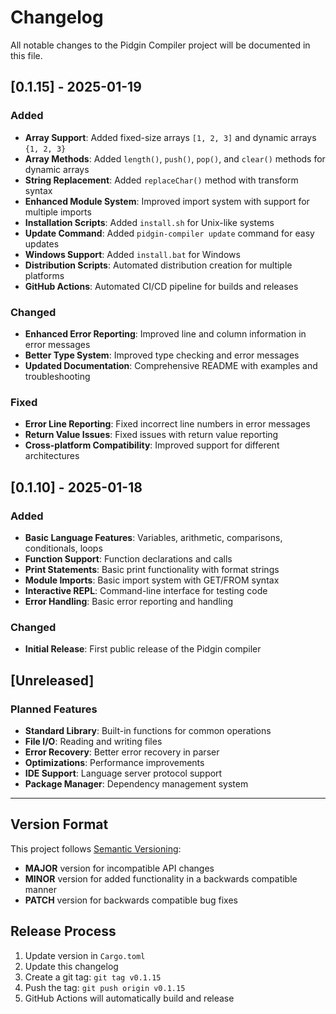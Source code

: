 # Changelog

All notable changes to the Pidgin Compiler project will be documented in this file.

## [0.1.15] - 2025-01-19

### Added
- **Array Support**: Added fixed-size arrays `[1, 2, 3]` and dynamic arrays `{1, 2, 3}`
- **Array Methods**: Added `length()`, `push()`, `pop()`, and `clear()` methods for dynamic arrays
- **String Replacement**: Added `replaceChar()` method with transform syntax
- **Enhanced Module System**: Improved import system with support for multiple imports
- **Installation Scripts**: Added `install.sh` for Unix-like systems
- **Update Command**: Added `pidgin-compiler update` command for easy updates
- **Windows Support**: Added `install.bat` for Windows
- **Distribution Scripts**: Automated distribution creation for multiple platforms
- **GitHub Actions**: Automated CI/CD pipeline for builds and releases

### Changed
- **Enhanced Error Reporting**: Improved line and column information in error messages
- **Better Type System**: Improved type checking and error messages
- **Updated Documentation**: Comprehensive README with examples and troubleshooting

### Fixed
- **Error Line Reporting**: Fixed incorrect line numbers in error messages
- **Return Value Issues**: Fixed issues with return value reporting
- **Cross-platform Compatibility**: Improved support for different architectures

## [0.1.10] - 2025-01-18

### Added
- **Basic Language Features**: Variables, arithmetic, comparisons, conditionals, loops
- **Function Support**: Function declarations and calls
- **Print Statements**: Basic print functionality with format strings
- **Module Imports**: Basic import system with GET/FROM syntax
- **Interactive REPL**: Command-line interface for testing code
- **Error Handling**: Basic error reporting and handling

### Changed
- **Initial Release**: First public release of the Pidgin compiler

## [Unreleased]

### Planned Features
- **Standard Library**: Built-in functions for common operations
- **File I/O**: Reading and writing files
- **Error Recovery**: Better error recovery in parser
- **Optimizations**: Performance improvements
- **IDE Support**: Language server protocol support
- **Package Manager**: Dependency management system

---

## Version Format

This project follows [Semantic Versioning](https://semver.org/spec/v2.0.0.html):
- **MAJOR** version for incompatible API changes
- **MINOR** version for added functionality in a backwards compatible manner
- **PATCH** version for backwards compatible bug fixes

## Release Process

1. Update version in `Cargo.toml`
2. Update this changelog
3. Create a git tag: `git tag v0.1.15`
4. Push the tag: `git push origin v0.1.15`
5. GitHub Actions will automatically build and release 